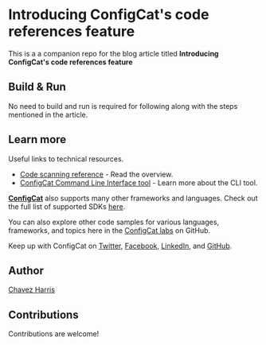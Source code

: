 # Introducing ConfigCat's code references feature

This is a a companion repo for the blog article titled **Introducing ConfigCat's code references feature**

## Build & Run

No need to build and run is required for following along with the steps mentioned in the article.

## Learn more

Useful links to technical resources.

- [Code scanning reference](https://configcat.com/docs/advanced/code-references/overview/) - Read the overview.
- [ConfigCat Command Line Interface tool](https://configcat.com/docs/advanced/cli/) - Learn more about the CLI tool.

[**ConfigCat**](https://configcat.com) also supports many other frameworks and languages. Check out the full list of supported SDKs [here](https://configcat.com/docs/sdk-reference/overview/).

You can also explore other code samples for various languages, frameworks, and topics here in the [ConfigCat labs](https://github.com/configcat-labs) on GitHub.

Keep up with ConfigCat on [Twitter](https://twitter.com/configcat), [Facebook](https://www.facebook.com/configcat), [LinkedIn](https://www.linkedin.com/company/configcat/), and [GitHub](https://github.com/configcat).

## Author
[Chavez Harris](https://github.com/codedbychavez)

## Contributions
Contributions are welcome!
